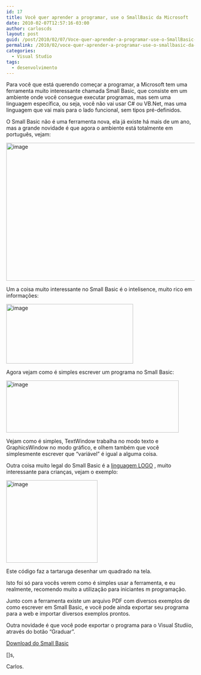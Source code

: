 ```yaml
---
id: 17
title: Você quer aprender a programar, use o SmallBasic da Microsoft
date: 2010-02-07T12:57:16-03:00
author: carloscds
layout: post
guid: /post/2010/02/07/Voce-quer-aprender-a-programar-use-o-SmallBasic-da-Microsoft.aspx
permalink: /2010/02/voce-quer-aprender-a-programar-use-o-smallbasic-da-microsoft/
categories:
  - Visual Studio
tags:
  - desenvolvimento
---
```

Para você que está querendo começar a programar, a Microsoft tem uma ferramenta muito interessante chamada Small Basic, que consiste em um ambiente onde você consegue executar programas, mas sem uma linguagem específica, ou seja, você não vai usar C# ou VB.Net, mas uma linguagem que vai mais para o lado funcional, sem tipos pré-definidos.

O Small Basic não é uma ferramenta nova, ela já existe há mais de um ano, mas a grande novidade é que agora o ambiente está totalmente em português, vejam:

[<img style="display: inline; border-width: 0px;" title="image" src="http://carloscds.net/wp-content/uploads/image_thumb_15.png" border="0" alt="image" width="620" height="368" />](http://carloscds.net/wp-content/uploads/image_15.png)

Um a coisa muito interessante no Small Basic é o intelisence, muito rico em informações:

[<img style="display: inline; border-width: 0px;" title="image" src="http://carloscds.net/wp-content/uploads/image_thumb_16.png" border="0" alt="image" width="339" height="159" />](http://carloscds.net/wp-content/uploads/image_16.png)

Agora vejam como é simples escrever um programa no Small Basic:

[<img style="display: inline; border-width: 0px;" title="image" src="http://carloscds.net/wp-content/uploads/image_thumb_17.png" border="0" alt="image" width="461" height="139" />](http://carloscds.net/wp-content/uploads/image_17.png)

Vejam como é simples, TextWindow trabalha no modo texto e GraphicsWindow no modo gráfico, e olhem também que você simplesmente escrever que “variável” é igual a alguma coisa.

Outra coisa muito legal do Small Basic é a <a href="http://pt.wikipedia.org/wiki/Logo" target="_blank">linguagem LOGO</a> , muito interessante para crianças, vejam o exemplo:

[<img style="display: inline; border-width: 0px;" title="image" src="http://carloscds.net/wp-content/uploads/image_thumb_18.png" border="0" alt="image" width="244" height="220" />](http://carloscds.net/wp-content/uploads/image_18.png)

Este código faz a tartaruga desenhar um quadrado na tela.

Isto foi só para vocês verem como é simples usar a ferramenta, e eu realmente, recomendo muito a utilização para iniciantes m programação.

Junto com a ferramenta existe um arquivo PDF com diversos exemplos de como escrever em Small Basic, e você pode ainda exportar seu programa para a web e importar diversos exemplos prontos.

Outra novidade é que você pode exportar o programa para o Visual Studiio, através do botão “Graduar”.

<a href="http://msdn.microsoft.com/en-us/beginner/ff384126.aspx" target="_blank">Download do Small Basic</a>

[]s,

Carlos.